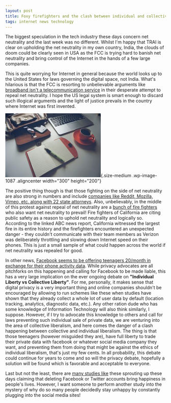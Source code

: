 ```yaml
---
layout: post
title: Foxy firefighters and the clash between individual and collective liberalism
tags: internet news technology
---
```


The biggest speculation in the tech industry these days concern net neutrality and the last week was no different. Whilst I'm happy that TRAI is clear on upholding the net neutrality in my own country, India, the clouds of doom could be clearly seen in USA as the FCC is trying hard to banish net neutrality and bring control of the Internet in the hands of a few large companies.

This is quite worrying for Internet in general because the world looks up to the United States for laws governing the digital space, not India. What's hilarious is that the FCC is resorting to unbelievable arguments like [broadband isn't a telecommunication service](https://arstechnica.com/tech-policy/2019/02/throttling-of-firefighters-hurts-fcc-case-as-it-defends-net-neutrality-repeal/) in their desperate attempt to repeal net neutrality. I hope the US legal system is smart enough to discard such illogical arguments and the light of justice prevails in the country where Internet was first invented.

![random laptop image](/uploads/2019/02/laptop-1478822_1920-300x200.jpg){.size-medium .wp-image-1087 .aligncenter width="300" height="200"}

The positive thing though is that those fighting on the side of net neutrality are also strong in numbers and include [companies like Reddit, Mozilla, Vimeo, etc. along with 22 state attorneys](https://9to5mac.com/2019/02/01/save-net-neutrality/). Also, unbelievably, in the middle of this protest against repeal of net neutrality are a [bunch of fire fighters](https://abcnews.go.com/beta-story-container/Business/firefighters-join-mozilla-net-neutrality-fight-citing-public/story?id=60750432) who also want net neutrality to prevail! Fire fighters of California are citing public safety as a reason to uphold net neutrality and logically so. According to the linked ABC news report, California witnessed the largest fire in its entire history and the firefighters encountered an unexpected danger - they couldn't communicate with their team members as Verizon was deliberately throttling and slowing down Internet speed on their phones. This is just a small sample of what could happen across the world if net neutrality was repealed for good.

In other news, [Facebook seems to be offering teenagers 20/month in exchange for their phone activity data](https://www.theverge.com/2019/1/29/18202880/facebook-research-enterprise-root-certificate-onavo-techcrunch). While privacy advocates are all pitchforks on this happening and calling for Facebook to be made liable, this has a very large implication on the ever ongoing debate on **"Individual Liberty vs Collective Liberty"**. For me, personally, it makes sense that digital privacy is a very important thing and online companies shouldn't be encouraged by allowing to run schemes like these when studies have shown that they already collect a whole lot of user data by default (location tracking, analytics, diagnostic data, etc.). Any other ration dude who has some knowledge of Information Technology will also think similarly, I suppose. However, if I try to advocate this knowledge to others and call for laws preventing such individual sale of private data, we are venturing into the area of collective liberalism, and here comes the danger of a clash happening between collective and individual liberalism. The thing is that those teenagers (however misguided they are), have full liberty to trade their private data with facebook or whatever social media company they want, and preventing them from doing that might be against the ethics of individual liberalism, that's just my few cents. In all probability, this debate could continue for years to come and so will the privacy debate, hopefully a solution will be found which is favorable and acceptable to everyone.

Last but not the least, there are [many studies like](https://www.theguardian.com/technology/2019/feb/01/facebook-mental-health-study-happiness-delete-account) these sprouting up these days claiming that deleting Facebook or Twitter accounts bring happiness in people's lives. However, I want someone to perform another study into the mystery of why do so many people decidedly stay unhappy by constantly plugging into the social media sites!
